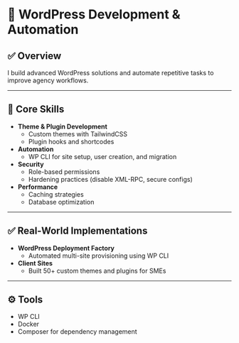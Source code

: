 # 📝 WordPress Development & Automation

## ✅ Overview
I build advanced WordPress solutions and automate repetitive tasks to improve agency workflows.

---

## 🔧 Core Skills
- **Theme & Plugin Development**
    - Custom themes with TailwindCSS
    - Plugin hooks and shortcodes
- **Automation**
    - WP CLI for site setup, user creation, and migration
- **Security**
    - Role-based permissions
    - Hardening practices (disable XML-RPC, secure configs)
- **Performance**
    - Caching strategies
    - Database optimization

---

## ✅ Real-World Implementations
- **WordPress Deployment Factory**
    - Automated multi-site provisioning using WP CLI
- **Client Sites**
    - Built 50+ custom themes and plugins for SMEs

---

## ⚙️ Tools
- WP CLI
- Docker
- Composer for dependency management
